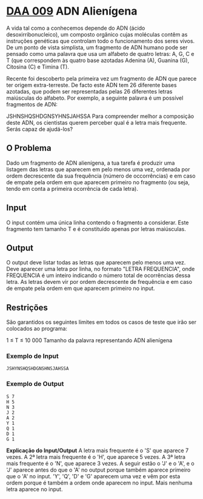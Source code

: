 # [DAA 009](https://mooshak.dcc.fc.up.pt/~daa/cgi-bin/execute/2650258076680013) ADN Alienígena
A vida tal como a conhecemos depende do ADN (ácido desoxirribonucleico), um composto orgânico cujas moléculas contêm as instruções genéticas que controlam todo o funcionamento dos seres vivos. De um ponto de vista simplista, um fragmento de ADN humano pode ser pensado como uma palavra que usa um alfabeto de quatro letras: A, G, C e T (que correspondem às quatro base azotadas Adenina (A), Guanina (G), Citosina (C) e Timina (T).

Recente foi descoberto pela primeira vez um fragmento de ADN que parece ter origem extra-terreste. De facto este ADN tem 26 diferente bases azotadas, que podem ser representadas pelas 26 diferentes letras maiúsculas do alfabeto. Por exemplo, a seguinte palavra é um possível fragmentos de ADN:

JSHNSHQSHDGNSYHNSJAHSSA
Para compreender melhor a composição deste ADN, os cientistas querem perceber qual é a letra mais frequente. Serás capaz de ajudá-los?

## O Problema
Dado um fragmento de ADN alienígena, a tua tarefa é produzir uma listagem das letras que aparecem em pelo menos uma vez, ordenada por ordem decrescente da sua frequência (número de occorrências) e em caso de empate pela ordem em que aparecem primeiro no fragmento (ou seja, tendo em conta a primeira ocorrência de cada letra).

## Input
O input contém uma única linha contendo o fragmento a considerar. Este fragmento tem tamanho T e é constituído apenas por letras maiúsculas.

## Output
O output deve listar todas as letras que aparecem pelo menos uma vez. Deve aparecer uma letra por linha, no formato "LETRA FREQUENCIA", onde FREQUENCIA é um inteiro indicando o número total de ocorrências dessa letra. As letras devem vir por ordem decrescente de frequência e em caso de empate pela ordem em que aparecem primeiro no input.

## Restrições
São garantidos os seguintes limites em todos os casos de teste que irão ser colocados ao programa:

1 ≤ T ≤ 10 000	   	Tamanho da palavra representando ADN alienígena
### Exemplo de Input
```
JSHYNSHQSHDGNSHNSJAHSSA
```
### Exemplo de Output
```
S 7
H 5
N 3
J 2
A 2
Y 1
Q 1
D 1
G 1
```
**Explicação do Input/Output**
A letra mais frequente é o 'S' que aparece 7 vezes.
A 2ª letra mais frequente é o 'H', que aparece 5 vezes.
A 3ª letra mais frequente é o 'N', que aparece 3 vezes.
A seguir estão o 'J' e o 'A', e o 'J' aparece antes do que o 'A' no output porque também aparece primeiro que o 'A' no input.
'Y', 'Q', 'D' e 'G' aparecem uma vez e vêm por esta ordem porque é também a ordem onde aparecem no input.
Mais nenhuma letra aparece no input.

